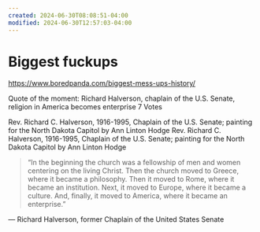 ```yaml
---
created: 2024-06-30T08:08:51-04:00
modified: 2024-06-30T12:57:03-04:00
---
```


# Biggest fuckups

https://www.boredpanda.com/biggest-mess-ups-history/

Quote of the moment: Richard Halverson, chaplain of the U.S. Senate, religion in America becomes enterprise
7 Votes

Rev. Richard C. Halverson, 1916-1995, Chaplain of the U.S. Senate; painting for the North Dakota Capitol by Ann Linton Hodge
Rev. Richard C. Halverson, 1916-1995, Chaplain of the U.S. Senate; painting for the North Dakota Capitol by Ann Linton Hodge

> “In the beginning the church was a fellowship of men and women centering on the living Christ. Then the church moved to Greece, where it became a philosophy. Then it moved to Rome, where it became an institution. Next, it moved to Europe, where it became a culture. And, finally, it moved to America, where it became an enterprise.”

— Richard Halverson, former Chaplain of the United States Senate
